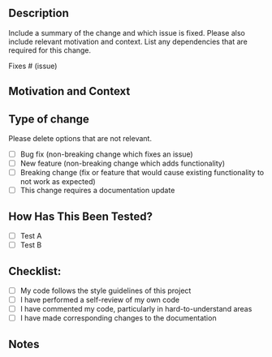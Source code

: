 ## Description
<!-- Describe the changes introduced by this PR -->

Include a summary of the change and which issue is fixed. Please also include relevant motivation and context. List any dependencies that are required for this change.

Fixes # (issue)
<!-- If this PR is related to any GitHub issue, mention it here -->

## Motivation and Context
<!-- Why is this change required? What problem does it solve? -->

## Type of change
<!-- Select the type of change -->

Please delete options that are not relevant.

- [ ] Bug fix (non-breaking change which fixes an issue)
- [ ] New feature (non-breaking change which adds functionality)
- [ ] Breaking change (fix or feature that would cause existing functionality to not work as expected)
- [ ] This change requires a documentation update

## How Has This Been Tested?
<!-- Describe the tests you ran to verify your changes. Provide instructions if needed -->

- [ ] Test A
- [ ] Test B

## Checklist:
<!--- Please review and check all applicable items -->
- [ ] My code follows the style guidelines of this project
- [ ] I have performed a self-review of my own code
- [ ] I have commented my code, particularly in hard-to-understand areas
- [ ] I have made corresponding changes to the documentation

## Notes
<!-- Any additional notes or context for reviewers -->
